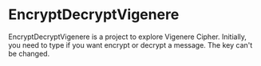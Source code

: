 # EncryptDecryptVigenere
EncryptDecryptVigenere is a project to explore Vigenere Cipher. Initially, you need to type if you want encrypt or decrypt a message. The key can't be changed. 

